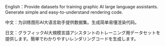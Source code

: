 English：Provide datasets for training graphic AI large language assistants. Generate simple and easy-to-understand rendering code.

中文：为训练图形AI大语言助手提供数据集。生成简单易懂渲染代码。

日文：グラフィックAI大規模言語アシスタントのトレーニング用データセットを提供します。簡単でわかりやすいレンダリングコードを生成します。

